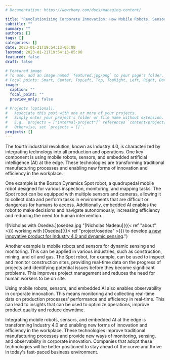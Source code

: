 ```yaml
---
# Documentation: https://wowchemy.com/docs/managing-content/

title: "Revolutionizing Corporate Innovation: How Mobile Robots, Sensors, and Embedded AI are Transforming Industry 4.0"
subtitle: ""
summary: ""
authors: []
tags: []
categories: []
date: 2023-01-21T19:54:13-05:00
lastmod: 2023-01-21T19:54:13-05:00
featured: false
draft: false

# Featured image
# To use, add an image named `featured.jpg/png` to your page's folder.
# Focal points: Smart, Center, TopLeft, Top, TopRight, Left, Right, BottomLeft, Bottom, BottomRight.
image:
  caption: ""
  focal_point: ""
  preview_only: false

# Projects (optional).
#   Associate this post with one or more of your projects.
#   Simply enter your project's folder or file name without extension.
#   E.g. `projects = ["internal-project"]` references `content/project/deep-learning/index.md`.
#   Otherwise, set `projects = []`.
projects: []
---
```


The fourth industrial revolution, known as Industry 4.0, is characterized by integrating technology into all production and operations. One key component is using mobile robots, sensors, and embedded artificial intelligence (AI) at the edge. These technologies are transforming traditional manufacturing processes and enabling new forms of innovation and efficiency in the workplace.

One example is the Boston Dynamics Spot robot, a quadrupedal mobile robot designed for various inspection, monitoring, and mapping tasks. The Spot robot can be equipped with multiple sensors and cameras, allowing it to collect data and perform tasks in environments that are difficult or dangerous for humans to access. Additionally, embedded AI enables the robot to make decisions and navigate autonomously, increasing efficiency and reducing the need for human intervention.

![Nicholas with Osedea.](osedea.jpg "[Nicholas Nadeau]({{< ref "about" >}}) working with [Osedea]({{< ref "project/osedea" >}}) to develop [a new innovative product for Industry 4.0 and dynamic sensing](https://www.osedea.com/en/blog/meet-spot).")

Another example is mobile robots and sensors for dynamic sensing and monitoring. This can be applied in various industries, such as construction, mining, and oil and gas. The Spot robot, for example, can be used to inspect and monitor construction sites, providing real-time data on the progress of projects and identifying potential issues before they become significant problems. This improves project management and reduces the need for human workers to be on site.

Using mobile robots, sensors, and embedded AI also enables observability in corporate innovation. This means monitoring and collecting real-time data on production processes' performance and efficiency in real-time. This can lead to insights that can be used to optimize operations, improve product quality and reduce downtime.

Integrating mobile robots, sensors, and embedded AI at the edge is transforming Industry 4.0 and enabling new forms of innovation and efficiency in the workplace. These technologies improve traditional manufacturing processes and provide new ways of monitoring, sensing, and observability in corporate innovation. Companies that adopt these technologies will be better positioned to stay ahead of the curve and thrive in today's fast-paced business environment.
